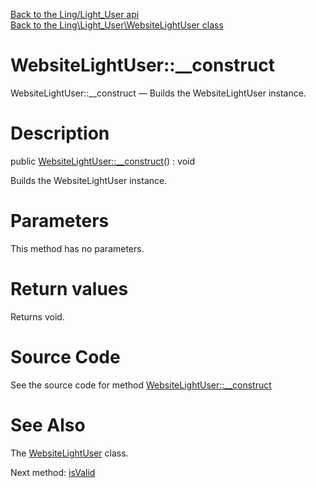 [Back to the Ling/Light_User api](https://github.com/lingtalfi/Light_User/blob/master/doc/api/Ling/Light_User.md)<br>
[Back to the Ling\Light_User\WebsiteLightUser class](https://github.com/lingtalfi/Light_User/blob/master/doc/api/Ling/Light_User/WebsiteLightUser.md)


WebsiteLightUser::__construct
================



WebsiteLightUser::__construct — Builds the WebsiteLightUser instance.




Description
================


public [WebsiteLightUser::__construct](https://github.com/lingtalfi/Light_User/blob/master/doc/api/Ling/Light_User/WebsiteLightUser/__construct.md)() : void




Builds the WebsiteLightUser instance.




Parameters
================

This method has no parameters.


Return values
================

Returns void.








Source Code
===========
See the source code for method [WebsiteLightUser::__construct](https://github.com/lingtalfi/Light_User/blob/master/WebsiteLightUser.php#L96-L105)


See Also
================

The [WebsiteLightUser](https://github.com/lingtalfi/Light_User/blob/master/doc/api/Ling/Light_User/WebsiteLightUser.md) class.

Next method: [isValid](https://github.com/lingtalfi/Light_User/blob/master/doc/api/Ling/Light_User/WebsiteLightUser/isValid.md)<br>

